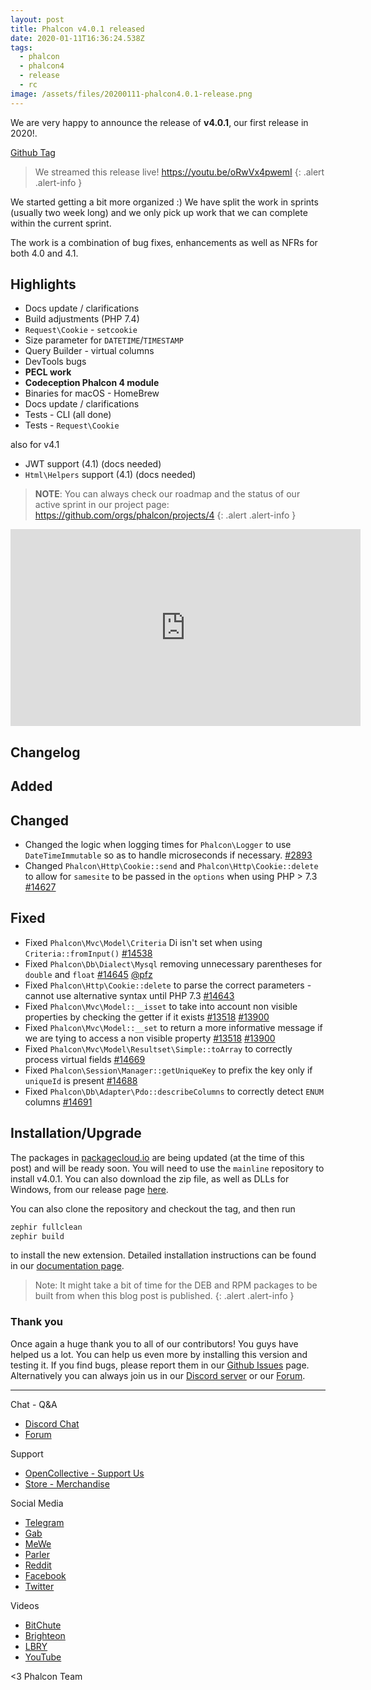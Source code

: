 ```yaml
---
layout: post
title: Phalcon v4.0.1 released
date: 2020-01-11T16:36:24.538Z
tags:
  - phalcon
  - phalcon4
  - release
  - rc
image: /assets/files/20200111-phalcon4.0.1-release.png
---
```

We are very happy to announce the release of **v4.0.1**, our first release in 2020!. 

<!--more-->

[Github Tag](https://github.com/phalcon/cphalcon/releases/tag/v4.0.1)

> We streamed this release live! <https://youtu.be/oRwVx4pwemI> 
{: .alert .alert-info }

We started getting a bit more organized :) We have split the work in sprints (usually two week long) and we only pick up work that we can complete within the current sprint. 

The work is a combination of bug fixes, enhancements as well as NFRs for both 4.0 and 4.1.

## Highlights

* Docs update / clarifications
* Build adjustments (PHP 7.4)
* `Request\Cookie` - `setcookie`
* Size parameter for `DATETIME`/`TIMESTAMP`
* Query Builder - virtual columns
* DevTools bugs
* **PECL work**
* **Codeception Phalcon 4 module**
* Binaries for macOS - HomeBrew
* Docs update / clarifications
* Tests - CLI (all done)
* Tests - `Request\Cookie`

also for v4.1

* JWT support (4.1)  (docs needed)
* `Html\Helpers` support (4.1)  (docs needed)

> **NOTE**: You can always check our roadmap and the status of our active sprint in our project page: <https://github.com/orgs/phalcon/projects/4> 
{: .alert .alert-info }

<iframe src='https://www.brighteon.com/embed/80efede3-54d4-47d8-9332-3494d56d2001' width='560' height='315' frameborder='0' allowfullscreen></iframe>

## Changelog

## Added

## Changed

* Changed the logic when logging times for `Phalcon\Logger` to use `DateTimeImmutable` so as to handle microseconds if necessary. [\#2893](https://github.com/phalcon/cphalcon/issues/2893)
* Changed `Phalcon\Http\Cookie::send` and `Phalcon\Http\Cookie::delete` to allow for `samesite` to be passed in the `options` when using PHP > 7.3 [\#14627](https://github.com/phalcon/cphalcon/issues/14627)

## Fixed

* Fixed `Phalcon\Mvc\Model\Criteria` Di isn't set when using `Criteria::fromInput()` [\#14538](https://github.com/phalcon/cphalcon/issues/14639)
* Fixed `Phalcon\Db\Dialect\Mysql` removing unnecessary parentheses for `double` and `float` [\#14645](https://github.com/phalcon/cphalcon/pull/14645) [@pfz](https://github.com/pfz)
* Fixed `Phalcon\Http\Cookie::delete` to parse the correct parameters - cannot use alternative syntax until PHP 7.3 [\#14643](https://github.com/phalcon/cphalcon/issues/14643)
* Fixed `Phalcon\Mvc\Model::__isset` to take into account non visible properties by checking the getter if it exists [\#13518](https://github.com/phalcon/cphalcon/issues/13518) [\#13900](https://github.com/phalcon/cphalcon/issues/13900)
* Fixed `Phalcon\Mvc\Model::__set` to return a more informative message if we are tying to access a non visible property [\#13518](https://github.com/phalcon/cphalcon/issues/13518) [\#13900](https://github.com/phalcon/cphalcon/issues/13900)
* Fixed `Phalcon\Mvc\Model\Resultset\Simple::toArray` to correctly process virtual fields [\#14669](https://github.com/phalcon/cphalcon/issues/14669)
* Fixed `Phalcon\Session\Manager::getUniqueKey` to prefix the key only if `uniqueId` is present [\#14688](https://github.com/phalcon/cphalcon/issues/14688)
* Fixed `Phalcon\Db\Adapter\Pdo::describeColumns` to correctly detect `ENUM` columns [\#14691](https://github.com/phalcon/cphalcon/issues/14691)

## Installation/Upgrade

The packages in [packagecloud.io](https://packagecloud.io/phalcon) are being updated (at the time of this post) and will be ready soon. You will need to use the `mainline` repository to install v4.0.1. You can also download the zip file, as well as DLLs for Windows, from our release page [here](https://github.com/phalcon/cphalcon/releases/tag/v4.0.1).

You can also clone the repository and checkout the tag, and then run

```bash
zephir fullclean
zephir build
```

to install the new extension. Detailed installation instructions can be found in our [documentation page](https://docs.phalcon.io/4.0/en/installation).

> Note: It might take a bit of time for the DEB and RPM packages to be built from when this blog post is published. {: .alert .alert-info }

### Thank you

Once again a huge thank you to all of our contributors! You guys have helped us a lot. You can help us even more by installing this version and testing it. If you find bugs, please report them in our [Github Issues](https://github.com/phalcon/cphalcon/issues) page. Alternatively you can always join us in our [Discord server](https://phalcon.io/discord) or our [Forum](https://phalcon.io/forum).

<hr>

Chat - Q&A

* [Discord Chat](https://phalcon.io/discord)
* [Forum](https://phalcon.link/forum)

Support

* [OpenCollective - Support Us](https://phalcon.io/fund)
* [Store - Merchandise](https://phalcon.io/store)

Social Media

* [Telegram](https://phalcon.io/telegram)
* [Gab](https://phalcon.io/gab)
* [MeWe](https://phalcon.io/mewe)
* [Parler](https://phalcon.io/parler)
* [Reddit](https://phalcon.io/reddit)
* [Facebook](https://phalcon.io/fb)
* [Twitter](https://phalcon.io/t)

Videos

* [BitChute](https://phalcon.io/bitchute)
* [Brighteon](https://brighteon.com/bitchute)
* [LBRY](https://phalcon.io/lbry)
* [YouTube](https://phalcon.io/youtube)

<3 Phalcon Team
